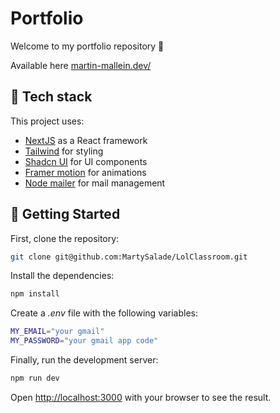 # Portfolio
Welcome to my portfolio repository 👋

Available here [martin-mallein.dev/](https://www.martin-mallein.dev/)

## 🌱 Tech stack
This project uses:
- [NextJS](https://nextjs.org/) as a React framework
- [Tailwind](https://tailwindcss.com/) for styling
- [Shadcn UI](https://ui.shadcn.com/) for UI components
- [Framer motion](https://www.framer.com/motion/animation/) for animations
- [Node mailer](https://nodemailer.com/) for mail management

## 🚀 Getting Started

First, clone the repository:

```bash
git clone git@github.com:MartySalade/LolClassroom.git
```
Install the dependencies:

```bash
npm install
```

Create a *.env* file with the following variables:

```bash
MY_EMAIL="your gmail"
MY_PASSWORD="your gmail app code"
```

Finally, run the development server:

```bash
npm run dev
```

Open [http://localhost:3000](http://localhost:3000) with your browser to see the result.
